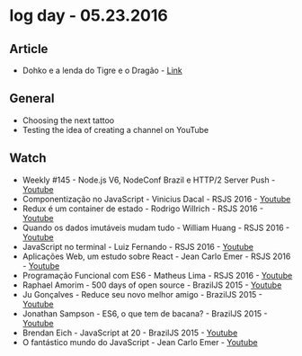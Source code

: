 # log day - 05.23.2016

## Article 

- Dohko e a lenda do Tigre e o Dragão - [Link](https://orgulhootaku.wordpress.com/2013/08/02/dohko-e-a-lenda-do-tigre-e-o-dragao/)


## General 

- Choosing the next tattoo
- Testing the idea of ​​creating a channel on YouTube


## Watch

- Weekly #145 - Node.js V6, NodeConf Brazil e HTTP/2 Server Push - [Youtube](https://www.youtube.com/watch?v=0OD2K4OB0Xs)
- Componentização no JavaScript - Vinicius Dacal - RSJS 2016 - [Youtube](https://www.youtube.com/watch?v=34hQNrLFVCQ)
- Redux é um container de estado - Rodrigo Willrich - RSJS 2016 - [Youtube](https://www.youtube.com/watch?v=pFLglnx3zBw)
- Quando os dados imutáveis mudam tudo - William Huang - RSJS 2016 - [Youtube](https://www.youtube.com/watch?v=8-R9C3yerPo)
- JavaScript no terminal - Luiz Fernando - RSJS 2016 - [Youtube](https://www.youtube.com/watch?v=cNRXqRWdni0)
- Aplicações Web, um estudo sobre React - Jean Carlo Emer - RSJS 2016 - [Youtube](https://www.youtube.com/watch?v=3Y3jC_AwGF8)
- Programação Funcional com ES6 - Matheus Lima - RSJS 2016 - [Youtube](https://www.youtube.com/watch?v=y97WSB4GRdA)
- Raphael Amorim - 500 days of open source - BrazilJS 2015 - [Youtube](https://www.youtube.com/watch?v=toCdZ2e9Dh4)
- Ju Gonçalves - Reduce seu novo melhor amigo - BrazilJS 2015 - [Youtube](https://www.youtube.com/watch?v=P9mAnhNFKO4)
- Jonathan Sampson - ES6, o que tem de bacana? - BrazilJS 2015 - [Youtube](https://www.youtube.com/watch?v=VHRdSnJbNLg)
- Brendan Eich - JavaScript at 20 - BrazilJS 2015 - [Youtube](https://www.youtube.com/watch?v=bM79WQ9iMZQ)
- O fantástico mundo do JavaScript - Jean Carlo Emer - [Youtube](https://www.youtube.com/watch?v=Zn7B-X0y5qs)
